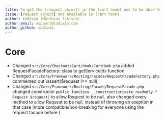 ```yaml
---
title: To get the [request object] in the [cart hook] and to be able to call the cart hook [with parameters]
issue: [request object] not available in [cart hook]
author: Codixio (Matthias Jakisch)
author_email: support@codixio.com
author_github: codixio
---
```

# Core
* Changed `src/Core/Checkout/Cart/Hook/CartHook.php` added RequestFacadeFactory::class to getServiceIds function.
* Changed `src/Core/Framework/Routing/Facade/RequestFacadeFactory.php` commented out \assert($request !== null);
* Changed `src/Core/Framework/Routing/Facade/RequestFacade.php` changed constructor `public function __construct(private readonly ?Request $request)` to allow Request to be null, also changed every method to allow Request to be null, instead of throwing an exeption in that case (more compatible/non-breaking for everyone using the request facade before )
